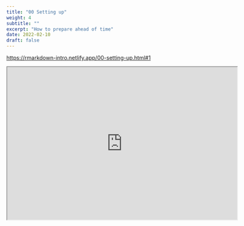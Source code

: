 ```yaml
---
title: "00 Setting up"
weight: 4
subtitle: ""
excerpt: "How to prepare ahead of time"
date: 2022-02-10
draft: false
---
```



https://rmarkdown-intro.netlify.app/00-setting-up.html#1

<iframe src="https://rmarkdown-intro.netlify.app/00-setting-up.html#1" width="600" height="400" loading="lazy" allowfullscreen></iframe> <script>fitvids('.shareagain', {players: 'iframe'});</script>


